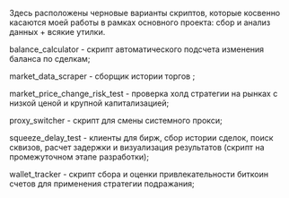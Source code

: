 Здесь расположены черновые варианты скриптов, которые косвенно касаются моей работы в рамках основного проекта: сбор и анализ данных + всякие утилки.

balance_calculator - скрипт автоматического подсчета изменения баланса по сделкам;

market_data_scraper - сборщик истории торгов ;

market_price_change_risk_test - проверка холд стратегии на рынках с низкой ценой и крупной капитализацией;

proxy_switcher - скрипт для смены системного прокси;

squeeze_delay_test - клиенты для бирж, сбор истории сделок, поиск сквизов, расчет задержки и визуализация результатов (скрипт на промежуточном этапе разработки);

wallet_tracker - скрипт сбора и оценки привлекательности биткоин счетов для применения стратегии подражания;
